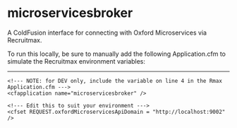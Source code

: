 # microservicesbroker
A ColdFusion interface for connecting with Oxford Microservices via Recruitmax.

To run this locally, be sure to manually add the following Application.cfm to simulate the Recruitmax environment variables:

---

```
<!--- NOTE: for DEV only, include the variable on line 4 in the Rmax Application.cfm --->
<cfapplication name="microservicesbroker" />

<!--- Edit this to suit your environment --->
<cfset REQUEST.oxfordMicroservicesApiDomain = "http://localhost:9002" />
```

